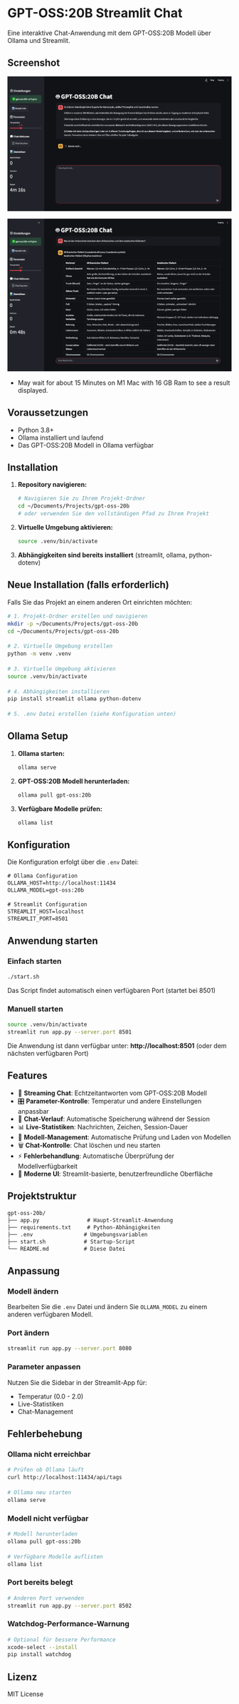# GPT-OSS:20B Streamlit Chat

Eine interaktive Chat-Anwendung mit dem GPT-OSS:20B Modell über Ollama und Streamlit.

## Screenshot

![GPT-OSS:20B Chat Interface](_Project/Screenshot.png)

![GPT-OSS:20B Success](_Project/Screenshot2.png)
- May wait for about 15 Minutes on M1 Mac with 16 GB Ram to see a result displayed.

## Voraussetzungen

- Python 3.8+
- Ollama installiert und laufend
- Das GPT-OSS:20B Modell in Ollama verfügbar

## Installation

1. **Repository navigieren:**
   ```bash
   # Navigieren Sie zu Ihrem Projekt-Ordner
   cd ~/Documents/Projects/gpt-oss-20b
   # oder verwenden Sie den vollständigen Pfad zu Ihrem Projekt
   ```

2. **Virtuelle Umgebung aktivieren:**
   ```bash
   source .venv/bin/activate
   ```

3. **Abhängigkeiten sind bereits installiert** (streamlit, ollama, python-dotenv)

## Neue Installation (falls erforderlich)

Falls Sie das Projekt an einem anderen Ort einrichten möchten:

```bash
# 1. Projekt-Ordner erstellen und navigieren
mkdir -p ~/Documents/Projects/gpt-oss-20b
cd ~/Documents/Projects/gpt-oss-20b

# 2. Virtuelle Umgebung erstellen
python -m venv .venv

# 3. Virtuelle Umgebung aktivieren
source .venv/bin/activate

# 4. Abhängigkeiten installieren
pip install streamlit ollama python-dotenv

# 5. .env Datei erstellen (siehe Konfiguration unten)
```

## Ollama Setup

1. **Ollama starten:**
   ```bash
   ollama serve
   ```

2. **GPT-OSS:20B Modell herunterladen:**
   ```bash
   ollama pull gpt-oss:20b
   ```

3. **Verfügbare Modelle prüfen:**
   ```bash
   ollama list
   ```

## Konfiguration

Die Konfiguration erfolgt über die `.env` Datei:

```env
# Ollama Configuration
OLLAMA_HOST=http://localhost:11434
OLLAMA_MODEL=gpt-oss:20b

# Streamlit Configuration  
STREAMLIT_HOST=localhost
STREAMLIT_PORT=8501
```

## Anwendung starten

### Einfach starten
```bash
./start.sh
```
Das Script findet automatisch einen verfügbaren Port (startet bei 8501)

### Manuell starten
```bash
source .venv/bin/activate
streamlit run app.py --server.port 8501
```

Die Anwendung ist dann verfügbar unter: **http://localhost:8501** (oder dem nächsten verfügbaren Port)

## Features

- 🤖 **Streaming Chat**: Echtzeitantworten vom GPT-OSS:20B Modell
- 🎛️ **Parameter-Kontrolle**: Temperatur und andere Einstellungen anpassbar
- 💬 **Chat-Verlauf**: Automatische Speicherung während der Session
- 📊 **Live-Statistiken**: Nachrichten, Zeichen, Session-Dauer
- 🔄 **Modell-Management**: Automatische Prüfung und Laden von Modellen
- 🗑️ **Chat-Kontrolle**: Chat löschen und neu starten
- ⚡ **Fehlerbehandlung**: Automatische Überprüfung der Modellverfügbarkeit
- 🎨 **Moderne UI**: Streamlit-basierte, benutzerfreundliche Oberfläche

## Projektstruktur

```
gpt-oss-20b/
├── app.py               # Haupt-Streamlit-Anwendung
├── requirements.txt     # Python-Abhängigkeiten
├── .env                # Umgebungsvariablen
├── start.sh            # Startup-Script
└── README.md           # Diese Datei
```

## Anpassung

### Modell ändern
Bearbeiten Sie die `.env` Datei und ändern Sie `OLLAMA_MODEL` zu einem anderen verfügbaren Modell.

### Port ändern
```bash
streamlit run app.py --server.port 8080
```

### Parameter anpassen
Nutzen Sie die Sidebar in der Streamlit-App für:
- Temperatur (0.0 - 2.0)
- Live-Statistiken
- Chat-Management

## Fehlerbehebung

### Ollama nicht erreichbar
```bash
# Prüfen ob Ollama läuft
curl http://localhost:11434/api/tags

# Ollama neu starten
ollama serve
```

### Modell nicht verfügbar
```bash
# Modell herunterladen
ollama pull gpt-oss:20b

# Verfügbare Modelle auflisten  
ollama list
```

### Port bereits belegt
```bash
# Anderen Port verwenden
streamlit run app.py --server.port 8502
```

### Watchdog-Performance-Warnung
```bash
# Optional für bessere Performance
xcode-select --install
pip install watchdog
```

## Lizenz

MIT License
